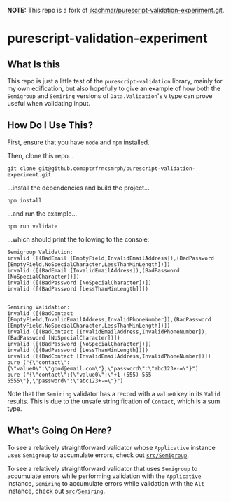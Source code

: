 **NOTE:** This repo is a fork of [jkachmar/purescript-validation-experiment.git](https://github.com/jkachmar/purescript-validation-experiment).

# purescript-validation-experiment

## What Is this
This repo is just a little test of the `purescript-validation` library, mainly
for my own edification, but also hopefully to give an example of how both the
`Semigroup` and `Semiring` versions of `Data.Validation`'s `V` type can prove
useful when validating input.

## How Do I Use This?
First, ensure that you have `node` and `npm` installed.

Then, clone this repo...

    git clone git@github.com:ptrfrncsmrph/purescript-validation-experiment.git

...install the dependencies and build the project...

    npm install

...and run the example...

    npm run validate

...which should print the following to the console:

    Semigroup Validation:
    invalid ([(BadEmail [EmptyField,InvalidEmailAddress]),(BadPassword [EmptyField,NoSpecialCharacter,LessThanMinLength])])
    invalid ([(BadEmail [InvalidEmailAddress]),(BadPassword [NoSpecialCharacter])])
    invalid ([(BadPassword [NoSpecialCharacter])])
    invalid ([(BadPassword [LessThanMinLength])])


    Semiring Validation:
    invalid ([(BadContact [EmptyField,InvalidEmailAddress,InvalidPhoneNumber]),(BadPassword [EmptyField,NoSpecialCharacter,LessThanMinLength])])
    invalid ([(BadContact [InvalidEmailAddress,InvalidPhoneNumber]),(BadPassword [NoSpecialCharacter])])
    invalid ([(BadPassword [NoSpecialCharacter])])
    invalid ([(BadPassword [LessThanMinLength])])
    invalid ([(BadContact [InvalidEmailAddress,InvalidPhoneNumber])])
    pure ("{\"contact\":{\"value0\":\"good@email.com\"},\"password\":\"abc123+-=\"}")
    pure ("{\"contact\":{\"value0\":\"+1 (555) 555-5555\"},\"password\":\"abc123+-=\"}")

Note that the `Semiring` validator has a record with a `value0` key in its
`Valid` results. This is due to the unsafe stringification of `Contact`, which
is a sum type.

## What's Going On Here?
To see a relatively straightforward validator whose `Applicative` instance uses
`Semigroup` to accumulate errors, check out
[`src/Semigroup`](src/Semigroup.purs).

To see a relatively straightforward validator that uses `Semigroup` to
accumulate errors while performing validation with the `Applicative` instance,
`Semiring` to accumulate errors while validation with the `Alt` instance, check
out [`src/Semiring`](src/Semiring.purs).

